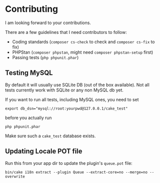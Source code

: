# Contributing

I am looking forward to your contributions.

There are a few guidelines that I need contributors to follow:
* Coding standards (`composer cs-check` to check and `composer cs-fix` to fix)
* PHPStan (`composer phpstan`, might need `composer phpstan-setup` first)
* Passing tests (`php phpunit.phar`)


## Testing MySQL

By default it will usually use SQLite DB (out of the box available).
Not all tests currently work with SQLite or any non MySQL db yet.

If you want to run all tests, including MySQL ones, you need to set
```
export db_dsn="mysql://root:yourpwd@127.0.0.1/cake_test"
```
before you actually run
```
php phpunit.phar
```

Make sure such a `cake_test` database exists.

## Updating Locale POT file

Run this from your app dir to update the plugin's `queue.pot` file:
```
bin/cake i18n extract --plugin Queue --extract-core=no --merge=no --overwrite
```
